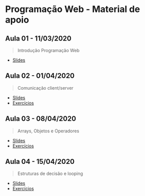 # Programação Web - Material de apoio

## Aula 01 - 11/03/2020

> Introdução Programação Web

- [Slides](https://github.com/wagnerssouza/uninove/tree/master/programacao-web/aula-01/Aula01-IntroducaoPHP.pdf)

## Aula 02 - 01/04/2020

> Comunicação client/server

- [Slides](https://github.com/wagnerssouza/uninove/tree/master/programacao-web/aula-02/Aula02-Comunicacao-client-server.pdf)
- [Exercícios](https://github.com/wagnerssouza/uninove/tree/master/programacao-web/aula-02)

## Aula 03 - 08/04/2020

> Arrays, Objetos e Operadores

- [Slides](https://github.com/wagnerssouza/uninove/tree/master/programacao-web/aula-03/Aula03-08_04_2020-Arrays-Objetos-Operadores.pdf)
- [Exercícios](https://github.com/wagnerssouza/uninove/tree/master/programacao-web/aula-03)

## Aula 04 - 15/04/2020

> Estruturas de decisão e looping

- [Slides](https://github.com/wagnerssouza/uninove/tree/master/programacao-web/aula-04/Aula04-15_04_2020-Estruturas-de-decisao-e-looping.pdf)
- [Exercícios](https://github.com/wagnerssouza/uninove/tree/master/programacao-web/aula-04)
